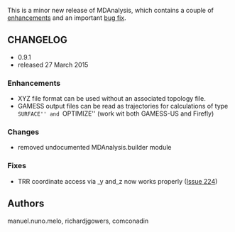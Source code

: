 This is a minor new release of MDAnalysis, which contains a couple of [enhancements](#Enhancements) and an important [bug fix](#Fixes).

## CHANGELOG ##

  * 0.9.1
  * released 27 March 2015

### Enhancements ###

  * XYZ file format can be used without an associated topology file.
  * GAMESS output files can be read as trajectories for calculations of type ```SURFACE'' and ```OPTIMIZE'' (work wit both GAMESS-US and Firefly)

### Changes ###

  * removed undocumented MDAnalysis.builder module

### Fixes ###

  * TRR coordinate access via _y and_z now works properly ([Issue 224](http://issues.mdanalysis.org/224))

## Authors ##
manuel.nuno.melo, richardjgowers, comconadin
